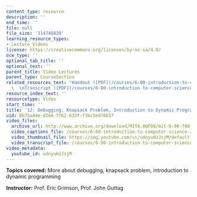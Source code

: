 ```yaml
---
content_type: resource
description: ''
end_time: ''
file: null
file_size: '114748820'
learning_resource_types:
- Lecture Videos
license: https://creativecommons.org/licenses/by-nc-sa/4.0/
ocw_type: ''
optional_tab_title: ''
optional_text: ''
parent_title: Video Lectures
parent_type: CourseSection
related_resources_text: "Handout ([PDF](/courses/6-00-introduction-to-computer-science-and-programming-fall-2008/resources/lec12-1))\
  \  \nTranscript ([PDF](/courses/6-00-introduction-to-computer-science-and-programming-fall-2008/resources/6-00f08-l12))"
resource_index_text: ''
resourcetype: Video
start_time: ''
title: '12: Debugging, Knapsack Problem, Introduction to Dynamic Programming'
uid: 0b75a44e-d266-ff62-633f-f3bc5ed76657
video_files:
  archive_url: http://www.archive.org/download/MIT6.00F08/mit-6-00-f08-lec12_300k.mp4
  video_captions_file: /courses/6-00-introduction-to-computer-science-and-programming-fall-2008/7e51906e7c40566384212f2fba9f5200_udnyuHzJsjM.vtt
  video_thumbnail_file: https://img.youtube.com/vi/udnyuHzJsjM/default.jpg
  video_transcript_file: /courses/6-00-introduction-to-computer-science-and-programming-fall-2008/f01bec355eae87caf01d5d96942e7087_udnyuHzJsjM.pdf
video_metadata:
  youtube_id: udnyuHzJsjM
---
```


**Topics covered:** More about debugging, knapsack problem, introduction to dynamic programming

**Instructor:** Prof. Eric Grimson, Prof. John Guttag


